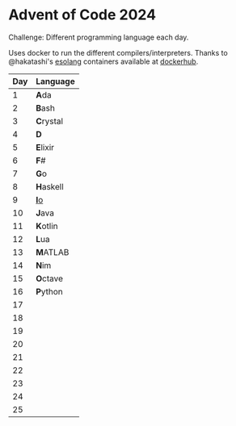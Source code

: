 # Advent of Code 2024

Challenge: Different programming language each day.

Uses docker to run the different compilers/interpreters. Thanks to @hakatashi's [esolang](https://github.com/hakatashi/esolang-box) containers available at [dockerhub](https://hub.docker.com/u/esolang).

| Day | Language                            |
| --- | ------------                        |
|   1 | **A**da                             |
|   2 | **B**ash                            |
|   3 | **C**rystal                         |
|   4 | **D**                               |
|   5 | **E**lixir                          |
|   6 | **F**#                              |
|   7 | **G**o                              |
|   8 | **H**askell                         |
|   9 | [**I**o](https://iolanguage.org)    |
|  10 | **J**ava                            |
|  11 | **K**otlin                          |
|  12 | **L**ua                             |
|  13 | **M**ATLAB                          |
|  14 | **N**im                             |
|  15 | **O**ctave                          |
|  16 | **P**ython                          |
|  17 |                                     |
|  18 |                                     |
|  19 |                                     |
|  20 |                                     |
|  21 |                                     |
|  22 |                                     |
|  23 |                                     |
|  24 |                                     |
|  25 |                                     |
